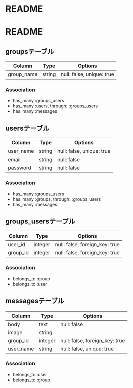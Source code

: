 # README
# README

## groupsテーブル
|Column|Type|Options|
|------|----|-------|
|group_name|string|null: false, unique: true|

### Association
- has_many :groups_users
- has_many :users, through: :groups_users
- has_many :messages



## usersテーブル

|Column|Type|Options|
|------|----|-------|
|user_name|string|null: false, unique: true|
|email|string|null: false|
|password|string|null: false|

### Association
- has_many :groups_users
- has_many :groups, through: :groups_users
- has_many :messages


## groups_usersテーブル

|Column|Type|Options|
|------|----|-------|
|user_id|integer|null: false, foreign_key: true|
|group_id|integer|null: false, foreign_key: true|

### Association
- belongs_to :group
- belongs_to :user



## messagesテーブル

|Column|Type|Options|
|------|----|-------|
|body|text|null: false|
|image|string||
|group_id|integer|null: false, foreign_key: true|
|user_name|string|null: false, unique: true|


### Association
- belongs_to :user
- belongs_to :group